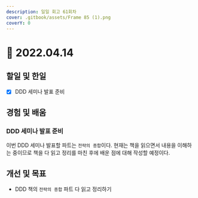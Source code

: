 ```yaml
---
description: 일일 회고 61회차
cover: .gitbook/assets/Frame 85 (1).png
coverY: 0
---
```


# 🥱 2022.04.14

## 할일 및 한일

* [x] DDD 세미나 발표 준비

## 경험 및 배움

### DDD 세미나 발표 준비

이번 DDD 세미나 발표할 파트는 `전략의 종합`이다. 현재는 책을 읽으면서 내용을 이해하는 중이므로 책을 다 읽고 정리를 마친 후에 배운 점에 대해 작성할 예정이다.

## 개선 및 목표

* DDD 책의 `전략의 종합` 파트 다 읽고 정리하기
